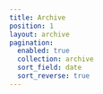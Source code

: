 ```yaml
---
title: Archive
position: 1
layout: archive
pagination:
  enabled: true
  collection: archive
  sort_field: date
  sort_reverse: true
---
```



